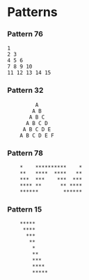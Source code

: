 # Patterns


### Pattern 76 
	1 
	2 3 
	4 5 6 
	7 8 9 10 
	11 12 13 14 15
  


###  Pattern 32
		 
		     A 
		    A B 
		   A B C 
		  A B C D 
		 A B C D E 
		A B C D E F 
 
 ###  Pattern 78

		*    **********    *
		**   ****  ****   **
		***  ***    ***  ***
		**** **      ** ****
		******        ******

### Pattern 15
 		*****    
		 ****    
		  ***    
		   **    
		    *    
		    **   
		    ***  
		    **** 
		    *****
